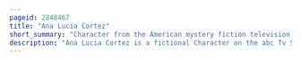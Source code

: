 ```yaml
---
pageid: 2848467
title: "Ana Lucia Cortez"
short_summary: "Character from the American mystery fiction television series Lost"
description: "Ana Lucia Cortez is a fictional Character on the abc Tv Series lost Play by Michelle Rodriguez. Ana Lucia made her first Appearance as a Guest in the first Season Finale and became Part of the main Cast for Season two. After oceanic Flight 815 Splits in Mid-Air the Tail Section and Fuselage Collide on opposite Sides of a mysterious Island. Ana Lucia becomes Leader of the Tail Section. Flashbacks in her two centric Episodes, 'Collision' and 'two for the Road', show her Life as a Police Officer before the Crash."
---
```

